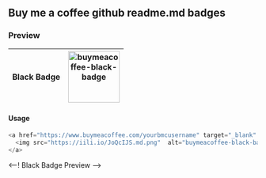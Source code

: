 ## Buy me a coffee github readme.md badges

### Preview 
<table width="100%">
  <thead>
    <tr>
      <th>Black Badge</th>
      <th>
        <img src="https://iili.io/JoQcIJS.md.png" alt="buymeacoffee-black-badge" style="width: 104px;">
      </th>
    </tr>
  </thead>
</table>

#### Usage
```php
<a href="https://www.buymeacoffee.com/yourbmcusername" target="_blank" title="buy a coffee">
  <img src="https://iili.io/JoQcIJS.md.png"  alt="buymeacoffee-black-badge" style="width: 104px;">
</a>
```
<--! Black Badge Preview  -->
